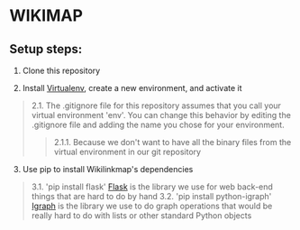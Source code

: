 # WIKIMAP

## Setup steps:

1. Clone this repository

2. Install [Virtualenv](https://virtualenv.pypa.io/en/latest/), create a new environment, and activate it
> 2.1. The .gitignore file for this repository assumes that you call your virtual environment 'env'.  You can change this behavior by editing the .gitignore file and adding the name you chose for your environment.
>> 2.1.1. Because we don't want to have all the binary files from the virtual environment in our git repository

3. Use pip to install Wikilinkmap's dependencies
> 3.1. 'pip install flask' [Flask](http://flask.pocoo.org/) is the library we use for web back-end things that are hard to do by hand
> 3.2. 'pip install python-igraph' [Igraph](http://igraph.org/python/) is the library we use to do graph operations that would be really hard to do with lists or other standard Python objects